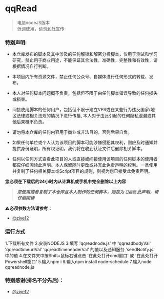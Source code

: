 # qqRead
> 电脑nodeJS版本  
> 低调使用，请勿到处宣传  


### 特别声明:

- 本仓库发布的脚本及其中涉及的任何解锁和解密分析脚本，仅用于测试和学习研究，禁止用于商业用途，不能保证其合法性，准确性，完整性和有效性，请根据情况自行判断。

- 本项目内所有资源文件，禁止任何公众号、自媒体进行任何形式的转载、发布。

- 本人对任何脚本问题概不负责，包括但不限于由任何脚本错误导致的任何损失或损害。

- 间接使用脚本的任何用户，包括但不限于建立VPS或在某些行为违反国家/地区法律或相关法规的情况下进行传播, 本人对于由此引起的任何隐私泄漏或其他后果概不负责。

- 请勿将本仓库的任何内容用于商业或非法目的，否则后果自负。

- 如果任何单位或个人认为该项目的脚本可能涉嫌侵犯其权利，则应及时通知并提供身份证明，所有权证明，我们将在收到认证文件后删除相关脚本。

- 任何以任何方式查看此项目的人或直接或间接使用该项目的任何脚本的使用者都应仔细阅读此声明。本人保留随时更改或补充此免责声明的权利。一旦使用并复制了任何相关脚本或Script项目的规则，则视为您已接受此免责声明。

 **您必须在下载后的24小时内从计算机或手机中完全删除以上内容**  
> ***您使用或者复制了本仓库且本人制作的任何脚本，则视为 `已接受` 此声明，请仔细阅读*** 


**⚠️必须参数方法请参考：**
* [@ziye12](https://github.com/ziye12)

### 运行方式
1.下载所有文件
2.安装NODEJS
3.填写 'qqreadnode.js' 中 'qqreadbodyVal' 'qqreadtimeurlVal' 'qqreadtimeheaderVal' 的值以及通知服务 'sendNotify.js' 中的值
4.在文件夹中按Shift+鼠标右键点击 '在此处打开cmd窗口' 或 '在此处打开Powershell窗口'
5.输入npm i
6.输入npm install node-schedule
7.输入node qqreadnode.js

### 特别感谢(排名不分先后)：

* [@ziye12](https://github.com/ziye12)
